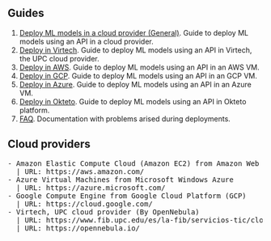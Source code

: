 ## Guides
1. [Deploy ML models in a cloud provider (General)](01_deploy_general.md). Guide to deploy ML models using an API in a
cloud provider.
3. [Deploy in Virtech](02_deploy_fib.md). Guide to deploy ML models using an API in Virtech, the UPC cloud provider.
4. [Deploy in AWS](03_deploy_aws.md). Guide to deploy ML models using an API in an AWS VM.
5. [Deploy in GCP](04_deploy_gcp.md). Guide to deploy ML models using an API in an GCP VM.
6. [Deploy in Azure](05_deploy_azure.md). Guide to deploy ML models using an API in an Azure VM.
7. [Deploy in Okteto](06_deploy_okteto.md). Guide to deploy ML models using an API in Okteto platform.
8. [FAQ](FAQ.md). Documentation with problems arised during deployments.

## Cloud providers
<pre/>
- Amazon Elastic Compute Cloud (Amazon EC2) from Amazon Web Services (AWS)
  | URL: https://aws.amazon.com/
- Azure Virtual Machines from Microsoft Windows Azure
  | URL: https://azure.microsoft.com/
- Google Compute Engine from Google Cloud Platform (GCP)
  | URL: https://cloud.google.com/
- Virtech, UPC cloud provider (By OpenNebula)
  | URL: https://www.fib.upc.edu/es/la-fib/servicios-tic/cloud-docente-fib
  | URL: https://opennebula.io/
</pre>
